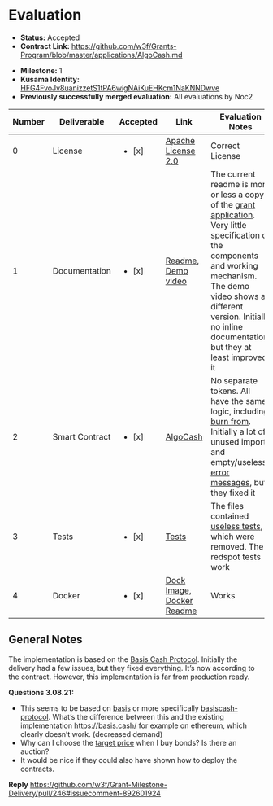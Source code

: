 # Evaluation

- **Status:** Accepted
- **Contract Link:** https://github.com/w3f/Grants-Program/blob/master/applications/AlgoCash.md
* **Milestone:** 1
* **Kusama Identity:** [HFG4FvoJv8uanizzetS1tPA6wigNAiKuEHKcm1NaKNNDwve](https://polkascan.io/pre/kusama/account/HFG4FvoJv8uanizzetS1tPA6wigNAiKuEHKcm1NaKNNDwve)
* **Previously successfully merged evaluation:** All evaluations by Noc2

| Number | Deliverable | Accepted | Link | Evaluation Notes |
| ------ | ----------- | -------- | ---- |----------------- |
| 0 | License | <ul><li>[x] </li></ul> | [Apache License 2.0](https://github.com/ReserveLabs/AlgoCash/blob/main/LICENSE) | Correct License  |
| 1 | Documentation | <ul><li>[x] </li></ul> | [Readme](https://github.com/ReserveLabs/AlgoCash/blob/main/README.md), [Demo video](https://www.youtube.com/watch?v=RalxYnx0Go8) | The current readme is more or less a copy of the [grant application](https://github.com/w3f/Grants-Program/blob/master/applications/AlgoCash.md). Very little specification of the  components and working mechanism. The demo video shows a different version. Initially no inline documentation, but they at least improved it |
| 2 | Smart Contract | <ul><li>[x] </li></ul> | [AlgoCash](https://github.com/ReserveLabs/AlgoCash) | No separate tokens. All have the same logic, including [burn from](https://github.com/ReserveLabs/AlgoCash/blob/main/contracts/asset/lib.rs#L337). Initially a lot of unused imports and empty/useless [error messages](https://github.com/ReserveLabs/AlgoCash/blob/6ef24ec93eb19aaf5b7ceb74635bc0d6a3da1e8d/contracts/treasury/lib.rs#L163), but they fixed it   |
| 3 | Tests | <ul><li>[x] </li></ul> | [Tests](https://github.com/ReserveLabs/AlgoCash/tree/main/tests) | The files contained [useless tests](https://github.com/ReserveLabs/AlgoCash/blob/6ef24ec93eb19aaf5b7ceb74635bc0d6a3da1e8d/contracts/treasury/lib.rs#L270), which were removed. The redspot tests work  |
| 4 | Docker | <ul><li>[x] </li></ul> | [Dock Image](http://dl.veim.cn/download/algocash/europa-algocash.tar.gz), [Docker Readme](https://github.com/ReserveLabs/AlgoCash#docker) | Works  |

## General Notes

The implementation is based on the [Basis Cash Protocol](https://github.com/Basis-Cash/basiscash-protocol). Initially the delivery had a few issues, but they fixed everything. It’s now according to the contract. However, this implementation is far from production ready. 

**Questions 3.08.21:**
- This seems to be based on [basis](https://www.basis.io/basis_whitepaper_en.pdf) or more specifically [basiscash-protocol](https://github.com/Basis-Cash/basiscash-protocol/tree/master/contracts). What’s the difference between this and the existing implementation https://basis.cash/ for example on ethereum, which clearly doesn’t work. (decreased demand)
- Why can I choose the [target price](https://github.com/ReserveLabs/AlgoCash/blob/6ef24ec93eb19aaf5b7ceb74635bc0d6a3da1e8d/contracts/treasury/lib.rs#L149) when I buy bonds? Is there an auction? 
- It would be nice if they could also have shown how to deploy the contracts. 

**Reply** https://github.com/w3f/Grant-Milestone-Delivery/pull/246#issuecomment-892601924 